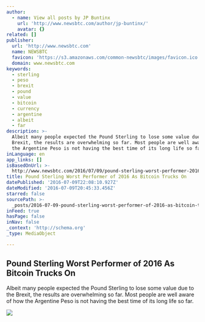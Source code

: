 ```yaml
---
author:
  - name: View all posts by JP Buntinx
    url: 'http://www.newsbtc.com/author/jp-buntinx/'
    avatar: {}
related: []
publisher:
  url: 'http://www.newsbtc.com'
  name: NEWSBTC
  favicon: 'https://s3.amazonaws.com/common-newsbtc/images/favicon.ico'
  domain: www.newsbtc.com
keywords:
  - sterling
  - peso
  - brexit
  - pound
  - value
  - bitcoin
  - currency
  - argentine
  - albeit
  - far
description: >-
  Albeit many people expected the Pound Sterling to lose some value due to the
  Brexit, the results are overwhelming so far. Most people are well aware of how
  the Argentine Peso is not having the best time of its long life so far.
inLanguage: en
app_links: []
isBasedOnUrl: >-
  http://www.newsbtc.com/2016/07/09/pound-sterling-worst-performer-2016-bitcoin-trucks/
title: Pound Sterling Worst Performer of 2016 As Bitcoin Trucks On
datePublished: '2016-07-09T22:08:10.927Z'
dateModified: '2016-07-09T20:45:33.456Z'
starred: false
sourcePath: >-
  _posts/2016-07-09-pound-sterling-worst-performer-of-2016-as-bitcoin-trucks-on.md
inFeed: true
hasPage: false
inNav: false
_context: 'http://schema.org'
_type: MediaObject

---
```

<article style=""><h1>Pound Sterling Worst Performer of 2016 As Bitcoin Trucks On</h1><p>Albeit many people expected the Pound Sterling to lose some value due to the Brexit, the results are overwhelming so far. Most people are well aware of how the Argentine Peso is not having the best time of its long life so far.</p><img src="http://s3.amazonaws.com/main-newsbtc-images/2016/07/09124603/shutterstock_59216905.jpg" /></article>